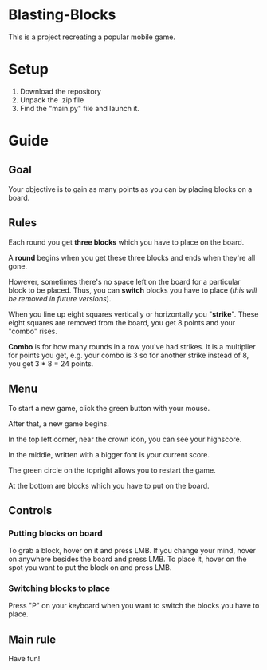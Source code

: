 # Blasting-Blocks
This is a project recreating a popular mobile game. 

# Setup
  1. Download the repository
  2. Unpack the .zip file
  3. Find the "main.py" file and launch it.

# Guide

## Goal
Your objective is to gain as many points as you can by placing blocks on a board.

## Rules
Each round you get **three blocks** which you have to place on the board.

A **round** begins when you get these three blocks and ends when they're all gone.

However, sometimes there's no space left on the board for a particular block to be placed. Thus, you can **switch** blocks you have to place (*this will be removed in future versions*).

When you line up eight squares vertically or horizontally you "**strike**". These eight squares are removed from the board, you get 8 points and your "combo" rises.

**Combo** is for how many rounds in a row you've had strikes. It is a multiplier for points you get, e.g. your combo is 3 so for another strike instead of 8, you get 3 * 8 = 24 points.

## Menu
To start a new game, click the green button with your mouse.

After that, a new game begins.

In the top left corner, near the crown icon, you can see your highscore. 

In the middle, written with a bigger font is your current score. 

The green circle on the topright allows you to restart the game.

At the bottom are blocks which you have to put on the board.

## Controls

### Putting blocks on board
To grab a block, hover on it and press LMB. If you change your mind, hover on anywhere besides the board and press LMB. To place it, hover on the spot you want to put the block on and press LMB.

### Switching blocks to place
Press "P" on your keyboard when you want to switch the blocks you have to place.

## Main rule
Have fun!
